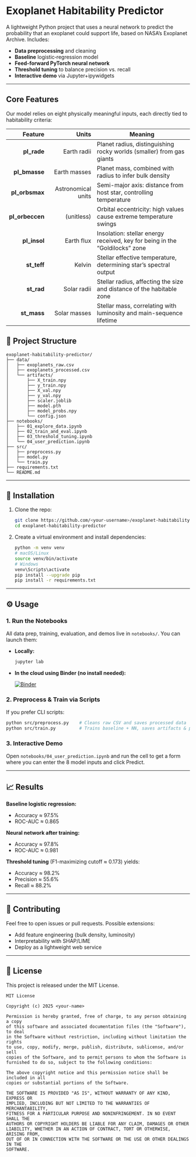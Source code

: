 # Exoplanet Habitability Predictor

A lightweight Python project that uses a neural network to predict the probability that an exoplanet could support life, based on NASA’s Exoplanet Archive. Includes:

- **Data preprocessing** and cleaning  
- **Baseline** logistic‐regression model  
- **Feed-forward PyTorch neural network**  
- **Threshold tuning** to balance precision vs. recall  
- **Interactive demo** via Jupyter+ipywidgets  

---

## Core Features

Our model relies on eight physically meaningful inputs, each directly tied to habitability criteria:

| Feature       | Units                  | Meaning                                                                 |
|--------------:|-----------------------:|-------------------------------------------------------------------------|
| **pl_rade**   | Earth radii            | Planet radius, distinguishing rocky worlds (smaller) from gas giants   |
| **pl_bmasse** | Earth masses           | Planet mass, combined with radius to infer bulk density                 |
| **pl_orbsmax**| Astronomical units     | Semi-major axis: distance from host star, controlling temperature       |
| **pl_orbeccen**| (unitless)            | Orbital eccentricity: high values cause extreme temperature swings      |
| **pl_insol**  | Earth flux             | Insolation: stellar energy received, key for being in the “Goldilocks” zone |
| **st_teff**   | Kelvin                 | Stellar effective temperature, determining star’s spectral output       |
| **st_rad**    | Solar radii            | Stellar radius, affecting the size and distance of the habitable zone   |
| **st_mass**   | Solar masses           | Stellar mass, correlating with luminosity and main-sequence lifetime    |

## 📁 Project Structure

```
exoplanet-habitability-predictor/
├── data/
│   ├── exoplanets_raw.csv
│   ├── exoplanets_processed.csv
│   └── artifacts/
│       ├── X_train.npy
│       ├── y_train.npy
│       ├── X_val.npy
│       ├── y_val.npy
│       ├── scaler.joblib
│       ├── model.pth
│       ├── model_probs.npy
│       └── config.json
├── notebooks/
│   ├── 01_explore_data.ipynb
│   ├── 02_train_and_eval.ipynb
│   ├── 03_threshold_tuning.ipynb
│   └── 04_user_prediction.ipynb
├── src/
│   ├── preprocess.py
│   ├── model.py
│   └── train.py
├── requirements.txt
└── README.md
```

---

## 🚀 Installation

1. Clone the repo:
   ```bash
   git clone https://github.com/<your-username>/exoplanet-habitability-predictor.git
   cd exoplanet-habitability-predictor
   ```

2. Create a virtual environment and install dependencies:
   ```bash
   python -m venv venv
   # macOS/Linux
   source venv/bin/activate
   # Windows
   venv\Scripts\activate
   pip install --upgrade pip
   pip install -r requirements.txt
   ```

---

## ⚙️ Usage

### 1. Run the Notebooks

All data prep, training, evaluation, and demos live in `notebooks/`. You can launch them:

- **Locally:**
  ```bash
  jupyter lab
  ```

- **In the cloud using Binder (no install needed):**

  [![Binder](https://mybinder.org/badge_logo.svg)](https://mybinder.org/v2/gh/<your-username>/exoplanet-habitability-predictor/HEAD)

### 2. Preprocess & Train via Scripts

If you prefer CLI scripts:

```bash
python src/preprocess.py    # Cleans raw CSV and saves processed data
python src/train.py         # Trains baseline + NN, saves artifacts & probs
```

### 3. Interactive Demo

Open `notebooks/04_user_prediction.ipynb` and run the cell to get a form where you can enter the 8 model inputs and click Predict.

---

## 📈 Results

**Baseline logistic regression:**
- Accuracy ≈ 97.5%
- ROC-AUC ≈ 0.865

**Neural network after training:**
- Accuracy ≈ 97.8%
- ROC-AUC ≈ 0.981

**Threshold tuning** (F1-maximizing cutoff ≈ 0.173) yields:
- Accuracy ≈ 98.2%
- Precision ≈ 55.6%
- Recall ≈ 88.2%

---

## 🤝 Contributing

Feel free to open issues or pull requests. Possible extensions:

- Add feature engineering (bulk density, luminosity)
- Interpretability with SHAP/LIME
- Deploy as a lightweight web service

---

## 📄 License

This project is released under the MIT License.

```
MIT License

Copyright (c) 2025 <your-name>

Permission is hereby granted, free of charge, to any person obtaining a copy
of this software and associated documentation files (the "Software"), to deal
in the Software without restriction, including without limitation the rights
to use, copy, modify, merge, publish, distribute, sublicense, and/or sell
copies of the Software, and to permit persons to whom the Software is
furnished to do so, subject to the following conditions:

The above copyright notice and this permission notice shall be included in all
copies or substantial portions of the Software.

THE SOFTWARE IS PROVIDED "AS IS", WITHOUT WARRANTY OF ANY KIND, EXPRESS OR
IMPLIED, INCLUDING BUT NOT LIMITED TO THE WARRANTIES OF MERCHANTABILITY,
FITNESS FOR A PARTICULAR PURPOSE AND NONINFRINGEMENT. IN NO EVENT SHALL THE
AUTHORS OR COPYRIGHT HOLDERS BE LIABLE FOR ANY CLAIM, DAMAGES OR OTHER
LIABILITY, WHETHER IN AN ACTION OF CONTRACT, TORT OR OTHERWISE, ARISING FROM,
OUT OF OR IN CONNECTION WITH THE SOFTWARE OR THE USE OR OTHER DEALINGS IN THE
SOFTWARE.
```